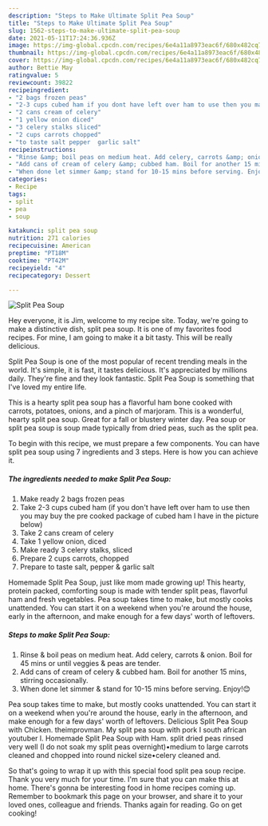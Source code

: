 ```yaml
---
description: "Steps to Make Ultimate Split Pea Soup"
title: "Steps to Make Ultimate Split Pea Soup"
slug: 1562-steps-to-make-ultimate-split-pea-soup
date: 2021-05-11T17:24:36.936Z
image: https://img-global.cpcdn.com/recipes/6e4a11a8973eac6f/680x482cq70/split-pea-soup-recipe-main-photo.jpg
thumbnail: https://img-global.cpcdn.com/recipes/6e4a11a8973eac6f/680x482cq70/split-pea-soup-recipe-main-photo.jpg
cover: https://img-global.cpcdn.com/recipes/6e4a11a8973eac6f/680x482cq70/split-pea-soup-recipe-main-photo.jpg
author: Bettie May
ratingvalue: 5
reviewcount: 39822
recipeingredient:
- "2 bags frozen peas"
- "2-3 cups cubed ham if you dont have left over ham to use then you may buy the pre cooked package of cubed ham I have in the picture below"
- "2 cans cream of celery"
- "1 yellow onion diced"
- "3 celery stalks sliced"
- "2 cups carrots chopped"
- "to taste salt pepper  garlic salt"
recipeinstructions:
- "Rinse &amp; boil peas on medium heat. Add celery, carrots &amp; onion. Boil for 45 mins or until veggies &amp; peas are tender."
- "Add cans of cream of celery &amp; cubbed ham. Boil for another 15 mins, stirring occasionally."
- "When done let simmer &amp; stand for 10-15 mins before serving. Enjoy!😊"
categories:
- Recipe
tags:
- split
- pea
- soup

katakunci: split pea soup 
nutrition: 271 calories
recipecuisine: American
preptime: "PT18M"
cooktime: "PT42M"
recipeyield: "4"
recipecategory: Dessert

---
```



![Split Pea Soup](https://img-global.cpcdn.com/recipes/6e4a11a8973eac6f/680x482cq70/split-pea-soup-recipe-main-photo.jpg)

Hey everyone, it is Jim, welcome to my recipe site. Today, we're going to make a distinctive dish, split pea soup. It is one of my favorites food recipes. For mine, I am going to make it a bit tasty. This will be really delicious.

Split Pea Soup is one of the most popular of recent trending meals in the world. It's simple, it is fast, it tastes delicious. It's appreciated by millions daily. They're fine and they look fantastic. Split Pea Soup is something that I've loved my entire life.

This is a hearty split pea soup has a flavorful ham bone cooked with carrots, potatoes, onions, and a pinch of marjoram. This is a wonderful, hearty split pea soup. Great for a fall or blustery winter day. Pea soup or split pea soup is soup made typically from dried peas, such as the split pea.


To begin with this recipe, we must prepare a few components. You can have split pea soup using 7 ingredients and 3 steps. Here is how you can achieve it.

<!--inarticleads1-->

##### The ingredients needed to make Split Pea Soup:

1. Make ready 2 bags frozen peas
1. Take 2-3 cups cubed ham (if you don&#39;t have left over ham to use then you may buy the pre cooked package of cubed ham I have in the picture below)
1. Take 2 cans cream of celery
1. Take 1 yellow onion, diced
1. Make ready 3 celery stalks, sliced
1. Prepare 2 cups carrots, chopped
1. Prepare to taste salt, pepper &amp; garlic salt


Homemade Split Pea Soup, just like mom made growing up! This hearty, protein packed, comforting soup is made with tender split peas, flavorful ham and fresh vegetables. Pea soup takes time to make, but mostly cooks unattended. You can start it on a weekend when you&#39;re around the house, early in the afternoon, and make enough for a few days&#39; worth of leftovers. 

<!--inarticleads2-->

##### Steps to make Split Pea Soup:

1. Rinse &amp; boil peas on medium heat. Add celery, carrots &amp; onion. Boil for 45 mins or until veggies &amp; peas are tender.
1. Add cans of cream of celery &amp; cubbed ham. Boil for another 15 mins, stirring occasionally.
1. When done let simmer &amp; stand for 10-15 mins before serving. Enjoy!😊


Pea soup takes time to make, but mostly cooks unattended. You can start it on a weekend when you&#39;re around the house, early in the afternoon, and make enough for a few days&#39; worth of leftovers. Delicious Split Pea Soup with Chicken. theimprovman. My split pea soup with pork I south african youtuber l. Homemade Split Pea Soup with Ham. split dried peas rinsed very well (I do not soak my split peas overnight)•medium to large carrots cleaned and chopped into round nickel size•celery cleaned and. 

So that's going to wrap it up with this special food split pea soup recipe. Thank you very much for your time. I'm sure that you can make this at home. There's gonna be interesting food in home recipes coming up. Remember to bookmark this page on your browser, and share it to your loved ones, colleague and friends. Thanks again for reading. Go on get cooking!
